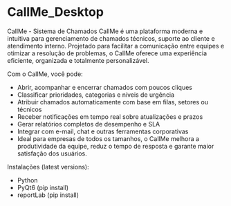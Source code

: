 # CallMe_Desktop
CallMe - Sistema de Chamados
CallMe é uma plataforma moderna e intuitiva para gerenciamento de chamados técnicos, suporte ao cliente e atendimento interno. Projetado para facilitar a comunicação entre equipes e otimizar a resolução de problemas, o CallMe oferece uma experiência eficiente, organizada e totalmente personalizável.

Com o CallMe, você pode:

- Abrir, acompanhar e encerrar chamados com poucos cliques
- Classificar prioridades, categorias e níveis de urgência
- Atribuir chamados automaticamente com base em filas, setores ou técnicos
- Receber notificações em tempo real sobre atualizações e prazos
- Gerar relatórios completos de desempenho e SLA
- Integrar com e-mail, chat e outras ferramentas corporativas
- Ideal para empresas de todos os tamanhos, o CallMe melhora a produtividade da equipe, reduz o tempo de resposta e garante maior satisfação dos usuários.

Instalações (latest versions):
- Python
- PyQt6 (pip install)
- reportLab (pip install)
